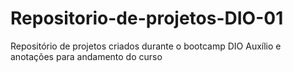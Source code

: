 # Repositorio-de-projetos-DIO-01
Repositório de projetos criados durante o bootcamp DIO
Auxílio e anotações para andamento do curso 
